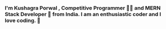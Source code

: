 ### I'm Kushagra Porwal , Competitive Programmer 👨‍💻 and MERN Stack Developer 🚀 from India. I am an enthusiastic coder and I love coding. 👋

<!--
**kushagraporwal/kushagraporwal** is a ✨ _special_ ✨ repository because its `README.md` (this file) appears on your GitHub profile.

Here are some ideas to get you started:

- 🔭 I’m currently working on ...
- 🌱 I’m currently learning ...
- 👯 I’m looking to collaborate on ...
- 🤔 I’m looking for help with ...
- 💬 Ask me about ...
- 📫 How to reach me: ...
- 😄 Pronouns: ...
- ⚡ Fun fact: ...
-->
